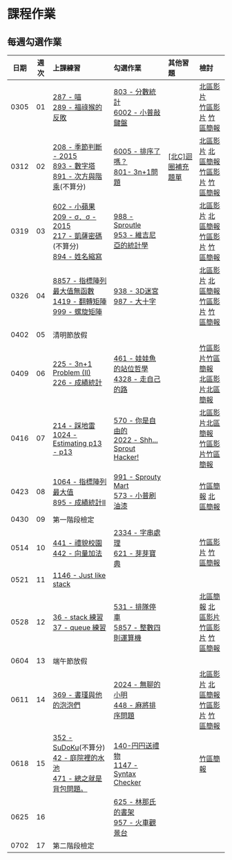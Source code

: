 # 課程作業

## 每週勾選作業

| 日期 | 週次 | 上課練習                                               | 勾選作業                                                         | 其他習題 | 檢討                             |
| :--: | :--: | :----------------------------------------------------- | :--------------------------------------------------------------- | :------- | :------------------------------- |
| 0305 |  01  |     [287 - 喵][neoj-287] <br>  [289 - 福祿猴的反敗][neoj-289]  |     [803 - 分數統計][neoj-803]<br>[6002 - 小普敲鍵盤][neoj-6002]    |          | [北區影片](tp-review-video-w1) <br> [竹區影片][hc-review-video-w1] [竹區簡報][hc-review-ppt-w1]     |
| 0312 |  02  |    [208 - 季節判斷 - 2015][neoj-208]  <br> [893 - 數字塔][neoj-893] <br>[891 - 次方與階乘][neoj-891](不算分) |    [6005 - 排序了嗎？][neoj-6005]  <br> [801- 3n+1問題][neoj-801]    |     [[北C]迴圈補充題單][bc-more-loops]     | [北區影片][tp-review-video-w2] [北區簡報][tp-rewview-ppt-w2] <br>[竹區影片][hc-review-video-w2] [竹區簡報][hc-review-ppt-w2]     |
| 0319 |  03  | [602 - 小蘋果][neoj-602] <br> [209 - σ．σ - 2015][neoj-209] <br> [217 - 凱薩密碼][neoj-217](不算分)  <br> [894 - 姓名縮寫][neoj-894] <br>     | [988 - Sproutle][neoj-988] <br> [953 - 維吉尼亞的統計學][neoj-953] |          | [北區影片][tp-review-video-w3] [北區簡報][tp-review-ppt-w3]<br>[竹區影片][hc-review-video-w3] [竹區簡報][hc-review-ppt-w3]     |
| 0326 |  04  | [8857 - 指標陣列最大值無函數][noej-8857] <br> [1419 - 翻轉矩陣][noej-1419] <br> [999 - 螺旋矩陣][noej-999]        |  [938 - 3D迷宮][neoj-938] <br> [987 - 大十字][neoj-987]  |          | [北區影片][tp-review-video-w4] [北區簡報][tp-review-ppt-w4] <br> [竹區影片][hc-review-video-w4] [竹區簡報][hc-review-ppt-w4]      |
| 0402 |  05  | 清明節放假 |          |          |      |
| 0409 |  06  | [225 - 3n+1 Problem (II)][neoj-225] <br> [226 - 成績統計][neoj-226] | [461 - 娃娃魚的站位哲學][neoj-461] <br> [4328 - 走自己的路][neoj-4328] |          |   [竹區影片][hc-review-video-w5][竹區簡報][hc-review-ppt-w5] <br> [北區影片][tp-review-video-w5][北區簡報][tp-review-ppt-w5]   |
| 0416 |  07  |   [214 - 踩地雷][neoj-214] <br> [1024 - Estimating p13 - p13][neoj-1024]      |  [570 - 你是自由的][neoj-570] <br> [2022 - Shh... Sprout Hacker!][neoj-2022]      |          | [北區影片][tp-review-video-w7][北區簡報][tp-review-ppt-w7]  <br>[竹區影片][hc-review-video-w7][竹區簡報][hc-review-ppt-w7] |
| 0423 |  08  | [1064 - 指標陣列最大值][neoj-1064] <br> [895 - 成績統計II][neoj-895] | [991 - Sprouty Mart][neoj-991] <br> [573 - 小普刷油漆][neoj-573] |      |     <br>[竹區簡報][hc-review-ppt-w8]  [北區簡報][tp-review-ppt-w8]   |
| 0430 |  09  | 第一階段檢定 |          |          |      |
| 0514 |  10  |[441 - 禮貌校園][neoj-441]<br>[442 - 向量加法][neoj-442]          | [2334 - 字串處理][neoj-2334] <br> [621 - 芽芽寶典][neoj-621]        |          | <br>[竹區影片][hc-review-video-w10] [竹區簡報][hc-review-ppt-w10]  |
| 0521 |  11  | [1146 - Just like stack][neoj-1146]         |          |          |      |
| 0528 |  12  |     [36 - stack 練習][neoj-36]<br>[37 - queue 練習][neoj-37]     |     [531 - 排隊停車][neoj-531]<br>[5857 - 整數四則運算機][neoj-5857]     |          | [北區簡報][tp-review-ppt-w12] [北區影片][tp-review-video-w12]<br>[竹區影片][hc-review-video-w12] [竹區簡報][hc-review-ppt-w12]     |
| 0604 |  13  |  端午節放假 |          |          |      |
| 0611 |  14  | [369 - 書瑾與他的泡泡們][neoj-369] |  [2024 - 無聊的小明][neoj-2024] <br> [448 - 麻將排序問題][neoj-448] |          | [北區影片][tp-review-video-w14] [北區簡報][tp-review-ppt-w14] <br> [竹區影片][hc-review-video-w14] [竹區簡報][hc-review-ppt-w14]   |<br>
| 0618 |  15  | [352 - SuDoKu][neoj-352](不算分) <br> [42 - 庭院裡的水池][neoj-42] <br> [471 - 總之就是背包問題。][neoj-471]         |     [140-円円送禮物][neoj-140] <br> [1147 - Syntax Checker][neoj-1147]   |          |  [竹區簡報][hc-review-ppt-w15]  |
| 0625 | 16 | | [625 - 林那氏的書架][neoj-625]<br>[957 - 火車觀景台][neoj-957] | ||
| 0702 | 17 | 第二階段檢定 | | ||

[neoj-287]: https://neoj.sprout.tw/problem/287/
[neoj-803]: https://neoj.sprout.tw/problem/803/
[neoj-6005]: https://neoj.sprout.tw/problem/6005/
[neoj-289]: https://neoj.sprout.tw/problem/289/
[neoj-6002]: https://neoj.sprout.tw/problem/6002/
[neoj-208]: https://neoj.sprout.tw/problem/208/
[neoj-801]: https://neoj.sprout.tw/problem/801/
[neoj-893]: https://neoj.sprout.tw/problem/893/
[neoj-894]: https://neoj.sprout.tw/problem/894/
[neoj-140]: https://neoj.sprout.tw/problem/140/
[bc-more-loops]: https://drive.google.com/file/d/1hXlB3o7puvLzhU_6_VLqEVJLUm7YSgFq/view?usp=sharing
[tp-review-video-w1]: https://youtu.be/VcFxLLyz2z8
[hc-review-ppt-w1]: https://docs.google.com/presentation/d/1qFh5DwSikROY4qvMnuAPxVOUnu9jzbgvhEq-PcziAIA/edit#slide=id.g119b8cc9bd9_2_223 
[hc-review-video-w1]: https://www.youtube.com/watch?v=Gj4oKqYMSTo
[neoj-891]: https://neoj.sprout.tw/problem/891/
[neoj-217]: https://neoj.sprout.tw/problem/217/
[neoj-602]: https://neoj.sprout.tw/problem/602/
[neoj-209]: https://neoj.sprout.tw/problem/209/
[tp-rewview-ppt-w2]: https://docs.google.com/presentation/d/1graL24_b3ZzsdLYDJsEI6MuVJJ_3Z7603Ag8inDWgi0/edit?usp=sharing
[hc-review-ppt-w2]: https://drive.google.com/file/d/14eE_WbxAPkv5oP7wSjrdXgAEm8lpiucT/view?usp=sharing
[hc-review-video-w2]: https://youtu.be/L24RHOOYwto
[tp-review-video-w2]: https://youtu.be/JQRaOnoxvpM
[neoj-988]: https://neoj.sprout.tw/problem/988/
[neoj-953]: https://neoj.sprout.tw/problem/953/
[neoj-938]: https://neoj.sprout.tw/problem/938/
[noej-1419]: https://neoj.sprout.tw/problem/1419/
[noej-999]: https://neoj.sprout.tw/problem/999/
[noej-8857]: https://neoj.sprout.tw/problem/8857/
[neoj-987]: https://neoj.sprout.tw/problem/987/
[hc-review-ppt-w3]: https://slides.com/koios/sprout_week3
[hc-review-video-w3]: https://www.youtube.com/watch?v=hKmnQGukiIY
[tp-review-ppt-w3]: https://slides.com/allen522019/20220319
[tp-review-video-w3]: https://youtu.be/6StYAWTeCXA
[neoj-225]: https://neoj.sprout.tw/problem/225/
[neoj-226]: https://neoj.sprout.tw/problem/226/
[neoj-461]: https://neoj.sprout.tw/problem/461/
[neoj-4328]: https://neoj.sprout.tw/problem/4328/
[hc-review-ppt-w4]: https://slides.com/yeiyang/hw4_tutorial
[hc-review-video-w4]: https://www.youtube.com/watch?v=ailxX-fvMFw
[tp-review-video-w4]: https://youtu.be/QtyJmfxBQj4
[tp-review-ppt-w4]: https://hackmd.io/@ruby0322/Sy0pXT8mc
[hc-review-video-w5]:https://youtu.be/L05omH4ghps
[hc-review-ppt-w5]:https://slides.com/tunchinkao/deck-b0d3bd
[neoj-214]:https://neoj.sprout.tw/problem/214/
[neoj-570]:https://neoj.sprout.tw/problem/570/
[tp-review-ppt-w5]:https://docs.google.com/presentation/d/1Jifao6SGA-bLwqdVhmhqwBPrHGMsuLxmIBtaBN4Nn88/edit?usp=sharing
[tp-review-video-w5]:https://youtu.be/1VVWlsv_D9U?t=555
[neoj-1024]:https://neoj.sprout.tw/problem/1024/
[neoj-2022]:https://neoj.sprout.tw/problem/2022/
[neoj-1064]:https://neoj.sprout.tw/problem/1064/
[neoj-895]:https://neoj.sprout.tw/problem/895/
[neoj-991]:https://neoj.sprout.tw/problem/991/
[neoj-573]:https://neoj.sprout.tw/problem/573/
[tp-review-video-w7]:https://www.youtube.com/watch?v=ACrlEPrOp2E
[tp-review-ppt-w7]:https://docs.google.com/presentation/d/114dB9LjIDtg8txxyUVAkTBfx5zbGQy7N/edit?usp=sharing
[hc-review-video-w7]:https://youtu.be/yHjXgiXW5Bk
[hc-review-ppt-w7]:https://docs.google.com/presentation/d/1Bc0FFqOkKCkp8AkpmQpMV_j9UigDf0qm8fjFhhXGmmU/edit?usp=sharing
[hc-review-ppt-w8]:https://docs.google.com/presentation/d/1VaThEtDQ2V_trh5Xnp1YFgZe6CgOsbqXAlaLOOUQ8X8/edit?usp=sharing
[tp-review-ppt-w8]:https://hackmd.io/@IMBensonQB/sprout-w8-hw
[neoj-441]: https://neoj.sprout.tw/problem/441/
[neoj-442]: https://neoj.sprout.tw/problem/442/
[neoj-2334]: https://neoj.sprout.tw/problem/2334/
[neoj-621]: https://neoj.sprout.tw/problem/621/
[hc-review-ppt-w10]:https://drive.google.com/file/d/1PvEudGj7irrzhEqL2rxM-bKJLptaSzgU/view?usp=sharing
[hc-review-video-w10]:https://youtu.be/w7ilGdjTu8I
[neoj-1146]: https://neoj.sprout.tw/problem/1146/
[neoj-36]:https://neoj.sprout.tw/problem/36/
[neoj-37]:https://neoj.sprout.tw/problem/37/
[neoj-531]:https://neoj.sprout.tw/problem/531/
[neoj-5857]:https://neoj.sprout.tw/problem/5857/
[neoj-369]:https://neoj.sprout.tw/problem/369/
[neoj-2024]:https://neoj.sprout.tw/problem/2024/
[neoj-448]:https://neoj.sprout.tw/problem/448/
[hc-review-ppt-w12]:https://drive.google.com/file/d/1fEAh6TjzPJKjkWaw_kZidjq80r5RfqA1/view?usp=sharing
[hc-review-video-w12]:https://youtu.be/k0HLpdyTnSM
[tp-review-ppt-w12]:https://hackmd.io/HfcJz7TNSRGVaJ7PTsegWA
[tp-review-video-w12]:https://youtu.be/-R0UZZ9nZ8M
[neoj-957]:https://neoj.sprout.tw/problem/957/
[tp-review-video-w14]:https://youtu.be/ZP7znE9pERY
[tp-review-ppt-w14]:https://drive.google.com/file/d/1rHweEc72Ovqnkf0evowPgmWeJSmSfuH2/view?usp=sharing
[hc-review-video-w14]:https://youtu.be/_ePDzNeuWe8
[hc-review-ppt-w14]:https://hackmd.io/@XYFC128/S1y9FZOF5
[neoj-352]: https://neoj.sprout.tw/problem/352/
[neoj-42]: https://neoj.sprout.tw/problem/42/
[neoj-471]: https://neoj.sprout.tw/problem/471/
[neoj-1147]: https://neoj.sprout.tw/problem/1147/
[neoj-625]: https://neoj.sprout.tw/problem/625/
[hc-review-ppt-w15]: https://docs.google.com/presentation/d/1QVTjVab6cuioPNeSZYC7MpCdiXpR3JQeDl72-I842j8/edit?usp=sharing
